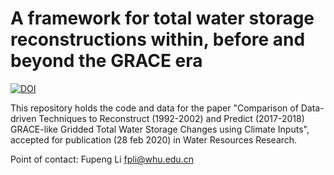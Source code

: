 # A framework for total water storage reconstructions within, before and beyond the GRACE era

[![DOI](https://zenodo.org/badge/241656740.svg)](https://zenodo.org/badge/latestdoi/241656739)

This repository holds the code and data for the paper "Comparison of Data-driven Techniques to Reconstruct (1992-2002) and Predict (2017-2018) GRACE-like Gridded Total Water Storage Changes using Climate Inputs", accepted for publication (28 feb 2020) in  Water Resources Research.

Point of contact: Fupeng Li fpli@whu.edu.cn




